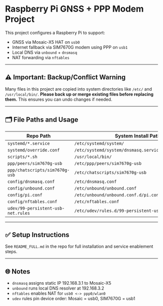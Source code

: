 # Raspberry Pi GNSS + PPP Modem Project

This project configures a Raspberry Pi to support:
- GNSS via Mosaic-X5 HAT on `usb0`
- Internet fallback via SIM7670G modem using PPP on `usb1`
- Local DNS via `unbound` + `dnsmasq`
- NAT forwarding via `nftables`

---

## ⚠️ Important: Backup/Conflict Warning

Many files in this project are copied into system directories like `/etc/` and `/usr/local/bin/`. **Please back up or merge existing files before replacing them.** This ensures you can undo changes if needed.

---

## 🗂 File Paths and Usage

| Repo Path | System Install Path |
|-----------|----------------------|
| `systemd/*.service` | `/etc/systemd/system/` |
| `systemd/override.conf` | `/etc/systemd/system/dnsmasq.service.d/override.conf` |
| `scripts/*.sh` | `/usr/local/bin/` |
| `ppp/peers/sim7670g-usb` | `/etc/ppp/peers/sim7670g-usb` |
| `ppp/chatscripts/sim7670g-usb` | `/etc/chatscripts/sim7670g-usb` |
| `config/dnsmasq.conf` | `/etc/dnsmasq.conf` |
| `config/unbound.conf` | `/etc/unbound/unbound.conf` |
| `config/pi.conf` | `/etc/unbound/unbound.conf.d/pi.conf` |
| `config/nftables.conf` | `/etc/nftables.conf` |
| `udev/99-persistent-usb-net.rules` | `/etc/udev/rules.d/99-persistent-usb-net.rules` |

---

## ✅ Setup Instructions

See `README_FULL.md` in the repo for full installation and service enablement steps.

---

## 🌐 Notes

- `dnsmasq` assigns static IP 192.168.3.1 to Mosaic-X5
- `unbound` runs local DNS resolver at 192.168.3.2
- `nftables` enables NAT for `usb0 <-> ppp0/wlan0`
- `udev` rules pin device order: Mosaic = usb0, SIM7670G = usb1
